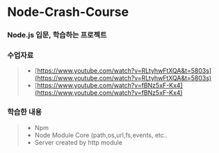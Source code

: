 # Node-Crash-Course
### Node.js 입문, 학습하는 프로젝트

### 수업자료
>  * [https://www.youtube.com/watch?v=RLtyhwFtXQA&t=5803s](https://www.youtube.com/watch?v=RLtyhwFtXQA&t=5803s)
>  * [https://www.youtube.com/watch?v=fBNz5xF-Kx4](https://www.youtube.com/watch?v=fBNz5xF-Kx4)
 
### 학습한 내용
> * Npm 
> * Node Module Core (path,os,url,fs,events, etc..
> * Server created by http module
